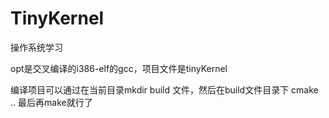 # TinyKernel
操作系统学习

opt是交叉编译的i386-elf的gcc，项目文件是tinyKernel

编译项目可以通过在当前目录mkdir build 文件，然后在build文件目录下 cmake ..   最后再make就行了
